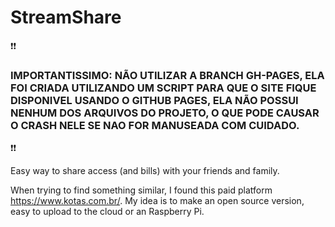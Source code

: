 # StreamShare
❗❗
### IMPORTANTISSIMO: NÃO UTILIZAR A BRANCH GH-PAGES, ELA FOI CRIADA UTILIZANDO UM SCRIPT PARA QUE O SITE FIQUE DISPONIVEL USANDO O GITHUB PAGES, ELA NÃO POSSUI NENHUM DOS ARQUIVOS DO PROJETO, O QUE PODE CAUSAR O CRASH NELE SE NAO FOR MANUSEADA COM CUIDADO.
❗❗

Easy way to share access (and bills) with your friends and family.

When trying to find something similar, I found this paid platform https://www.kotas.com.br/.
My idea is to make an open source version, easy to upload to the cloud or an Raspberry Pi.
